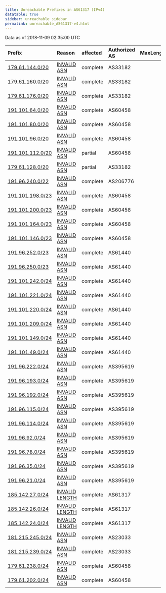 ```yaml
---
title: Unreachable Prefixes in AS61317 (IPv4)
datatable: true
sidebar: unreachable_sidebar
permalink: unreachable_AS61317-v4.html
---
```


Data as of 2018-11-09 02:35:00 UTC


<div class="datatable-begin"></div>

| Prefix                                                     | Reason                                                                                                    | affected   | Authorized AS   |   MaxLength | Anchor                                         |   unreachable /24s |
|:-----------------------------------------------------------|:----------------------------------------------------------------------------------------------------------|:-----------|:----------------|------------:|:-----------------------------------------------|-------------------:|
| [179.61.144.0/20](https://stat.ripe.net/179.61.144.0/20)   | [INVALID ASN](https://rpki-validator.ripe.net/announcement-preview?asn=AS61317&prefix=179.61.144.0/20)    | complete   | AS33182         |          24 | [LACNIC](unreachable_LACNIC_RPKI_Root-v4.html) |                 16 |
| [179.61.160.0/20](https://stat.ripe.net/179.61.160.0/20)   | [INVALID ASN](https://rpki-validator.ripe.net/announcement-preview?asn=AS61317&prefix=179.61.160.0/20)    | complete   | AS33182         |          24 | [LACNIC](unreachable_LACNIC_RPKI_Root-v4.html) |                 16 |
| [179.61.176.0/20](https://stat.ripe.net/179.61.176.0/20)   | [INVALID ASN](https://rpki-validator.ripe.net/announcement-preview?asn=AS61317&prefix=179.61.176.0/20)    | complete   | AS33182         |          24 | [LACNIC](unreachable_LACNIC_RPKI_Root-v4.html) |                 16 |
| [191.101.64.0/20](https://stat.ripe.net/191.101.64.0/20)   | [INVALID ASN](https://rpki-validator.ripe.net/announcement-preview?asn=AS61317&prefix=191.101.64.0/20)    | complete   | AS60458         |          24 | [LACNIC](unreachable_LACNIC_RPKI_Root-v4.html) |                 16 |
| [191.101.80.0/20](https://stat.ripe.net/191.101.80.0/20)   | [INVALID ASN](https://rpki-validator.ripe.net/announcement-preview?asn=AS61317&prefix=191.101.80.0/20)    | complete   | AS60458         |          24 | [LACNIC](unreachable_LACNIC_RPKI_Root-v4.html) |                 16 |
| [191.101.96.0/20](https://stat.ripe.net/191.101.96.0/20)   | [INVALID ASN](https://rpki-validator.ripe.net/announcement-preview?asn=AS61317&prefix=191.101.96.0/20)    | complete   | AS60458         |          24 | [LACNIC](unreachable_LACNIC_RPKI_Root-v4.html) |                 16 |
| [191.101.112.0/20](https://stat.ripe.net/191.101.112.0/20) | [INVALID ASN](https://rpki-validator.ripe.net/announcement-preview?asn=AS61317&prefix=191.101.112.0/20)   | partial    | AS60458         |          24 | [LACNIC](unreachable_LACNIC_RPKI_Root-v4.html) |                 16 |
| [179.61.128.0/20](https://stat.ripe.net/179.61.128.0/20)   | [INVALID ASN](https://rpki-validator.ripe.net/announcement-preview?asn=AS61317&prefix=179.61.128.0/20)    | partial    | AS33182         |          24 | [LACNIC](unreachable_LACNIC_RPKI_Root-v4.html) |                 16 |
| [191.96.240.0/22](https://stat.ripe.net/191.96.240.0/22)   | [INVALID ASN](https://rpki-validator.ripe.net/announcement-preview?asn=AS61317&prefix=191.96.240.0/22)    | complete   | AS206776        |          24 | [LACNIC](unreachable_LACNIC_RPKI_Root-v4.html) |                  4 |
| [191.101.198.0/23](https://stat.ripe.net/191.101.198.0/23) | [INVALID ASN](https://rpki-validator.ripe.net/announcement-preview?asn=AS61317&prefix=191.101.198.0/23)   | complete   | AS60458         |          24 | [LACNIC](unreachable_LACNIC_RPKI_Root-v4.html) |                  2 |
| [191.101.200.0/23](https://stat.ripe.net/191.101.200.0/23) | [INVALID ASN](https://rpki-validator.ripe.net/announcement-preview?asn=AS61317&prefix=191.101.200.0/23)   | complete   | AS60458         |          24 | [LACNIC](unreachable_LACNIC_RPKI_Root-v4.html) |                  2 |
| [191.101.164.0/23](https://stat.ripe.net/191.101.164.0/23) | [INVALID ASN](https://rpki-validator.ripe.net/announcement-preview?asn=AS61317&prefix=191.101.164.0/23)   | complete   | AS60458         |          24 | [LACNIC](unreachable_LACNIC_RPKI_Root-v4.html) |                  2 |
| [191.101.146.0/23](https://stat.ripe.net/191.101.146.0/23) | [INVALID ASN](https://rpki-validator.ripe.net/announcement-preview?asn=AS61317&prefix=191.101.146.0/23)   | complete   | AS60458         |          24 | [LACNIC](unreachable_LACNIC_RPKI_Root-v4.html) |                  2 |
| [191.96.252.0/23](https://stat.ripe.net/191.96.252.0/23)   | [INVALID ASN](https://rpki-validator.ripe.net/announcement-preview?asn=AS61317&prefix=191.96.252.0/23)    | complete   | AS61440         |          24 | [LACNIC](unreachable_LACNIC_RPKI_Root-v4.html) |                  2 |
| [191.96.250.0/23](https://stat.ripe.net/191.96.250.0/23)   | [INVALID ASN](https://rpki-validator.ripe.net/announcement-preview?asn=AS61317&prefix=191.96.250.0/23)    | complete   | AS61440         |          24 | [LACNIC](unreachable_LACNIC_RPKI_Root-v4.html) |                  2 |
| [191.101.242.0/24](https://stat.ripe.net/191.101.242.0/24) | [INVALID ASN](https://rpki-validator.ripe.net/announcement-preview?asn=AS61317&prefix=191.101.242.0/24)   | complete   | AS61440         |          24 | [LACNIC](unreachable_LACNIC_RPKI_Root-v4.html) |                  1 |
| [191.101.221.0/24](https://stat.ripe.net/191.101.221.0/24) | [INVALID ASN](https://rpki-validator.ripe.net/announcement-preview?asn=AS61317&prefix=191.101.221.0/24)   | complete   | AS61440         |          24 | [LACNIC](unreachable_LACNIC_RPKI_Root-v4.html) |                  1 |
| [191.101.220.0/24](https://stat.ripe.net/191.101.220.0/24) | [INVALID ASN](https://rpki-validator.ripe.net/announcement-preview?asn=AS61317&prefix=191.101.220.0/24)   | complete   | AS61440         |          24 | [LACNIC](unreachable_LACNIC_RPKI_Root-v4.html) |                  1 |
| [191.101.209.0/24](https://stat.ripe.net/191.101.209.0/24) | [INVALID ASN](https://rpki-validator.ripe.net/announcement-preview?asn=AS61317&prefix=191.101.209.0/24)   | complete   | AS61440         |          24 | [LACNIC](unreachable_LACNIC_RPKI_Root-v4.html) |                  1 |
| [191.101.149.0/24](https://stat.ripe.net/191.101.149.0/24) | [INVALID ASN](https://rpki-validator.ripe.net/announcement-preview?asn=AS61317&prefix=191.101.149.0/24)   | complete   | AS61440         |          24 | [LACNIC](unreachable_LACNIC_RPKI_Root-v4.html) |                  1 |
| [191.101.49.0/24](https://stat.ripe.net/191.101.49.0/24)   | [INVALID ASN](https://rpki-validator.ripe.net/announcement-preview?asn=AS61317&prefix=191.101.49.0/24)    | complete   | AS61440         |          24 | [LACNIC](unreachable_LACNIC_RPKI_Root-v4.html) |                  1 |
| [191.96.222.0/24](https://stat.ripe.net/191.96.222.0/24)   | [INVALID ASN](https://rpki-validator.ripe.net/announcement-preview?asn=AS61317&prefix=191.96.222.0/24)    | complete   | AS395619        |          24 | [LACNIC](unreachable_LACNIC_RPKI_Root-v4.html) |                  1 |
| [191.96.193.0/24](https://stat.ripe.net/191.96.193.0/24)   | [INVALID ASN](https://rpki-validator.ripe.net/announcement-preview?asn=AS61317&prefix=191.96.193.0/24)    | complete   | AS395619        |          24 | [LACNIC](unreachable_LACNIC_RPKI_Root-v4.html) |                  1 |
| [191.96.192.0/24](https://stat.ripe.net/191.96.192.0/24)   | [INVALID ASN](https://rpki-validator.ripe.net/announcement-preview?asn=AS61317&prefix=191.96.192.0/24)    | complete   | AS395619        |          24 | [LACNIC](unreachable_LACNIC_RPKI_Root-v4.html) |                  1 |
| [191.96.115.0/24](https://stat.ripe.net/191.96.115.0/24)   | [INVALID ASN](https://rpki-validator.ripe.net/announcement-preview?asn=AS61317&prefix=191.96.115.0/24)    | complete   | AS395619        |          24 | [LACNIC](unreachable_LACNIC_RPKI_Root-v4.html) |                  1 |
| [191.96.114.0/24](https://stat.ripe.net/191.96.114.0/24)   | [INVALID ASN](https://rpki-validator.ripe.net/announcement-preview?asn=AS61317&prefix=191.96.114.0/24)    | complete   | AS395619        |          24 | [LACNIC](unreachable_LACNIC_RPKI_Root-v4.html) |                  1 |
| [191.96.92.0/24](https://stat.ripe.net/191.96.92.0/24)     | [INVALID ASN](https://rpki-validator.ripe.net/announcement-preview?asn=AS61317&prefix=191.96.92.0/24)     | complete   | AS395619        |          24 | [LACNIC](unreachable_LACNIC_RPKI_Root-v4.html) |                  1 |
| [191.96.78.0/24](https://stat.ripe.net/191.96.78.0/24)     | [INVALID ASN](https://rpki-validator.ripe.net/announcement-preview?asn=AS61317&prefix=191.96.78.0/24)     | complete   | AS395619        |          24 | [LACNIC](unreachable_LACNIC_RPKI_Root-v4.html) |                  1 |
| [191.96.35.0/24](https://stat.ripe.net/191.96.35.0/24)     | [INVALID ASN](https://rpki-validator.ripe.net/announcement-preview?asn=AS61317&prefix=191.96.35.0/24)     | complete   | AS395619        |          24 | [LACNIC](unreachable_LACNIC_RPKI_Root-v4.html) |                  1 |
| [191.96.21.0/24](https://stat.ripe.net/191.96.21.0/24)     | [INVALID ASN](https://rpki-validator.ripe.net/announcement-preview?asn=AS61317&prefix=191.96.21.0/24)     | complete   | AS395619        |          24 | [LACNIC](unreachable_LACNIC_RPKI_Root-v4.html) |                  1 |
| [185.142.27.0/24](https://stat.ripe.net/185.142.27.0/24)   | [INVALID LENGTH](https://rpki-validator.ripe.net/announcement-preview?asn=AS61317&prefix=185.142.27.0/24) | complete   | AS61317         |          22 | [RIPE](unreachable_RIPE_NCC_RPKI_Root-v4.html) |                  1 |
| [185.142.26.0/24](https://stat.ripe.net/185.142.26.0/24)   | [INVALID LENGTH](https://rpki-validator.ripe.net/announcement-preview?asn=AS61317&prefix=185.142.26.0/24) | complete   | AS61317         |          22 | [RIPE](unreachable_RIPE_NCC_RPKI_Root-v4.html) |                  1 |
| [185.142.24.0/24](https://stat.ripe.net/185.142.24.0/24)   | [INVALID LENGTH](https://rpki-validator.ripe.net/announcement-preview?asn=AS61317&prefix=185.142.24.0/24) | complete   | AS61317         |          22 | [RIPE](unreachable_RIPE_NCC_RPKI_Root-v4.html) |                  1 |
| [181.215.245.0/24](https://stat.ripe.net/181.215.245.0/24) | [INVALID ASN](https://rpki-validator.ripe.net/announcement-preview?asn=AS61317&prefix=181.215.245.0/24)   | complete   | AS23033         |          24 | [LACNIC](unreachable_LACNIC_RPKI_Root-v4.html) |                  1 |
| [181.215.239.0/24](https://stat.ripe.net/181.215.239.0/24) | [INVALID ASN](https://rpki-validator.ripe.net/announcement-preview?asn=AS61317&prefix=181.215.239.0/24)   | complete   | AS23033         |          24 | [LACNIC](unreachable_LACNIC_RPKI_Root-v4.html) |                  1 |
| [179.61.238.0/24](https://stat.ripe.net/179.61.238.0/24)   | [INVALID ASN](https://rpki-validator.ripe.net/announcement-preview?asn=AS61317&prefix=179.61.238.0/24)    | complete   | AS60458         |          24 | [LACNIC](unreachable_LACNIC_RPKI_Root-v4.html) |                  1 |
| [179.61.202.0/24](https://stat.ripe.net/179.61.202.0/24)   | [INVALID ASN](https://rpki-validator.ripe.net/announcement-preview?asn=AS61317&prefix=179.61.202.0/24)    | complete   | AS60458         |          24 | [LACNIC](unreachable_LACNIC_RPKI_Root-v4.html) |                  1 |

<div class="datatable-end"></div>